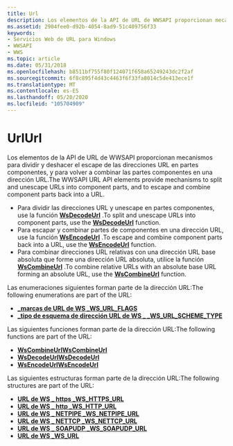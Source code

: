 ```yaml
---
title: Url
description: Los elementos de la API de URL de WWSAPI proporcionan mecanismos para dividir y deshacer el escape de las direcciones URL en partes componentes, y para volver a combinar las partes componentes en una dirección URL.
ms.assetid: 2904fee0-d92b-4054-8ad9-51c409756f33
keywords:
- Servicios Web de URL para Windows
- WWSAPI
- WWS
ms.topic: article
ms.date: 05/31/2018
ms.openlocfilehash: b8511bf755f80f124071f658a65249243dc2f2af
ms.sourcegitcommit: 6f8c895f4d43c4463f6f33fa8014c5de413ece1f
ms.translationtype: MT
ms.contentlocale: es-ES
ms.lasthandoff: 05/20/2020
ms.locfileid: "105704909"
---
```

# <a name="url"></a><span data-ttu-id="62345-106">Url</span><span class="sxs-lookup"><span data-stu-id="62345-106">Url</span></span>

<span data-ttu-id="62345-107">Los elementos de la API de URL de WWSAPI proporcionan mecanismos para dividir y deshacer el escape de las direcciones URL en partes componentes, y para volver a combinar las partes componentes en una dirección URL.</span><span class="sxs-lookup"><span data-stu-id="62345-107">The WWSAPI URL API elements provide mechanisms to split and unescape URLs into component parts, and to escape and combine component parts back into a URL.</span></span>

-   <span data-ttu-id="62345-108">Para dividir las direcciones URL y unescape en partes componentes, use la función [**WsDecodeUrl**](/windows/desktop/api/WebServices/nf-webservices-wsdecodeurl) .</span><span class="sxs-lookup"><span data-stu-id="62345-108">To split and unescape URLs into component parts, use the [**WsDecodeUrl**](/windows/desktop/api/WebServices/nf-webservices-wsdecodeurl) function.</span></span>
-   <span data-ttu-id="62345-109">Para escapar y combinar partes de componentes en una dirección URL, use la función [**WsEncodeUrl**](/windows/desktop/api/WebServices/nf-webservices-wsencodeurl) .</span><span class="sxs-lookup"><span data-stu-id="62345-109">To escape and combine component parts back into a URL, use the [**WsEncodeUrl**](/windows/desktop/api/WebServices/nf-webservices-wsencodeurl) function.</span></span>
-   <span data-ttu-id="62345-110">Para combinar direcciones URL relativas con una dirección URL base absoluta que forme una dirección URL absoluta, utilice la función [**WsCombineUrl**](/windows/desktop/api/WebServices/nf-webservices-wscombineurl) .</span><span class="sxs-lookup"><span data-stu-id="62345-110">To combine relative URLs with an absolute base URL forming an absolute URL, use the [**WsCombineUrl**](/windows/desktop/api/WebServices/nf-webservices-wscombineurl) function.</span></span>

<span data-ttu-id="62345-111">Las enumeraciones siguientes forman parte de la dirección URL:</span><span class="sxs-lookup"><span data-stu-id="62345-111">The following enumerations are part of the URL:</span></span>

-   [<span data-ttu-id="62345-112">**\_marcas de URL de WS \_**</span><span class="sxs-lookup"><span data-stu-id="62345-112">**WS\_URL\_FLAGS**</span></span>](/windows/win32/api/webservices/ne-webservices-ws_xml_writer_encoding_type)
-   [<span data-ttu-id="62345-113">**\_tipo de esquema de dirección URL de WS \_ \_**</span><span class="sxs-lookup"><span data-stu-id="62345-113">**WS\_URL\_SCHEME\_TYPE**</span></span>](/windows/desktop/api/WebServices/ne-webservices-ws_url_scheme_type)

<span data-ttu-id="62345-114">Las siguientes funciones forman parte de la dirección URL:</span><span class="sxs-lookup"><span data-stu-id="62345-114">The following functions are part of the URL:</span></span>

-   [<span data-ttu-id="62345-115">**WsCombineUrl**</span><span class="sxs-lookup"><span data-stu-id="62345-115">**WsCombineUrl**</span></span>](/windows/desktop/api/WebServices/nf-webservices-wscombineurl)
-   [<span data-ttu-id="62345-116">**WsDecodeUrl**</span><span class="sxs-lookup"><span data-stu-id="62345-116">**WsDecodeUrl**</span></span>](/windows/desktop/api/WebServices/nf-webservices-wsdecodeurl)
-   [<span data-ttu-id="62345-117">**WsEncodeUrl**</span><span class="sxs-lookup"><span data-stu-id="62345-117">**WsEncodeUrl**</span></span>](/windows/desktop/api/WebServices/nf-webservices-wsencodeurl)

<span data-ttu-id="62345-118">Las siguientes estructuras forman parte de la dirección URL:</span><span class="sxs-lookup"><span data-stu-id="62345-118">The following structures are part of the URL:</span></span>

-   [<span data-ttu-id="62345-119">**URL de WS \_ https \_**</span><span class="sxs-lookup"><span data-stu-id="62345-119">**WS\_HTTPS\_URL**</span></span>](/windows/desktop/api/WebServices/ns-webservices-ws_https_url)
-   [<span data-ttu-id="62345-120">**URL de WS \_ http \_**</span><span class="sxs-lookup"><span data-stu-id="62345-120">**WS\_HTTP\_URL**</span></span>](/windows/desktop/api/WebServices/ns-webservices-ws_http_url)
-   [<span data-ttu-id="62345-121">**URL de WS \_ NETPIPE \_**</span><span class="sxs-lookup"><span data-stu-id="62345-121">**WS\_NETPIPE\_URL**</span></span>](/windows/desktop/api/WebServices/ns-webservices-ws_namedpipe_sspi_transport_security_binding)
-   [<span data-ttu-id="62345-122">**URL de WS \_ NETTCP \_**</span><span class="sxs-lookup"><span data-stu-id="62345-122">**WS\_NETTCP\_URL**</span></span>](/windows/desktop/api/WebServices/ns-webservices-ws_nettcp_url)
-   [<span data-ttu-id="62345-123">**URL de WS \_ SOAPUDP \_**</span><span class="sxs-lookup"><span data-stu-id="62345-123">**WS\_SOAPUDP\_URL**</span></span>](/windows/desktop/api/WebServices/ns-webservices-ws_soapudp_url)
-   [<span data-ttu-id="62345-124">**URL de WS \_**</span><span class="sxs-lookup"><span data-stu-id="62345-124">**WS\_URL**</span></span>](/windows/desktop/api/WebServices/ns-webservices-ws_url)

 

 




